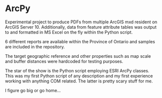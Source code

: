 ArcPy
=====

Experimental project to produce PDFs from multiple ArcGIS mxd resident on ArcGIS Server 10. Additionally, data from feature attribute tables was output to and formatted in MS Excel on the fly within the Python script.

6 different reports are available within the Province of Ontario and samples are included in the repository.

The target geographic reference and other properties such as map scale and buffer distances were hardcoded for testing purposes.

The star of the show is the Python script employing ESRI ArcPy classes. This was my first Python script of any description and my first experience working with anything COM related. The latter is pretty scary stuff for me.

I figure go big or go home...
